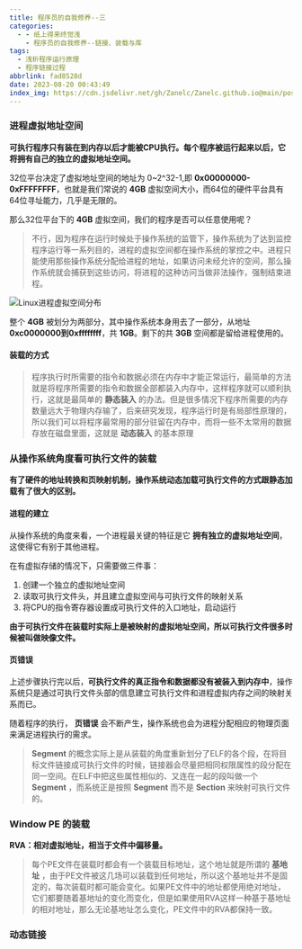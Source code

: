 ```yaml
---
title: 程序员的自我修养--三
categories:
  - - 纸上得来终觉浅
    - 程序员的自我修养--链接、装载与库
tags:
  - 浅析程序运行原理
  - 程序链接过程
abbrlink: fad8528d
date: 2023-08-20 00:43:49
index_img: https://cdn.jsdelivr.net/gh/Zanelc/Zanelc.github.io@main/posts/fad8528d/title.png
---
```




<!--more-->

### 进程虚拟地址空间

**可执行程序只有装在到内存以后才能被CPU执行。每个程序被运行起来以后，它将拥有自己的独立的虚拟地址空间。**

32位平台决定了虚拟地址空间的地址为 0~2^32-1,即 **0x00000000-0xFFFFFFFF**，也就是我们常说的 **4GB** 虚拟空间大小，而64位的硬件平台具有64位寻址能力，几乎是无限的。

那么32位平台下的 **4GB** 虚拟空间，我们的程序是否可以任意使用呢？

> 不行，因为程序在运行时候处于操作系统的监管下，操作系统为了达到监控程序运行等一系列目的，进程的虚拟空间都在操作系统的掌控之中。进程只能使用那些操作系统分配给进程的地址，如果访问未经允许的空间，那么操作系统就会捕获到这些访问，将进程的这种访问当做非法操作，强制结束进程。

![Linux进程虚拟空间分布](https://cdn.jsdelivr.net/gh/Zanelc/Zanelc.github.io@main/posts/fad8528d/image-20230820010745909.png)

整个 **4GB** 被划分为两部分，其中操作系统本身用去了一部分，从地址 **0xc0000000到0xffffffff**，共 **1GB**。剩下的共 **3GB** 空间都是留给进程使用的。

#### 装载的方式

> 程序执行时所需要的指令和数据必须在内存中才能正常运行，最简单的方法就是将程序所需要的指令和数据全部都装入内存中，这样程序就可以顺利执行，这就是最简单的 **静态装入** 的办法。但是很多情况下程序所需要的内存数量远大于物理内存输了，后来研究发现，程序运行时是有局部性原理的，所以我们可以将程序最常用的部分驻留在内存中，而将一些不太常用的数据存放在磁盘里面，这就是 **动态装入** 的基本原理

### 从操作系统角度看可执行文件的装载

**有了硬件的地址转换和页映射机制，操作系统动态加载可执行文件的方式跟静态加载有了很大的区别。**

#### 进程的建立

从操作系统的角度来看，一个进程最关键的特征是它 **拥有独立的虚拟地址空间**，这使得它有别于其他进程。

在有虚拟存储的情况下，只需要做三件事：

1. 创建一个独立的虚拟地址空间
2. 读取可执行文件头，并且建立虚拟空间与可执行文件的映射关系
3. 将CPU的指令寄存器设置成可执行文件的入口地址，启动运行

**由于可执行文件在装载时实际上是被映射的虚拟地址空间，所以可执行文件很多时候被叫做映像文件。**

#### 页错误

上述步骤执行完以后，**可执行文件的真正指令和数据都没有被装入到内存中**，操作系统只是通过可执行文件头部的信息建立可执行文件和进程虚拟内存之间的映射关系而已。

随着程序的执行， **页错误** 会不断产生，操作系统也会为进程分配相应的物理页面来满足进程执行的需求。

> **Segment** 的概念实际上是从装载的角度重新划分了ELF的各个段，在将目标文件链接成可执行文件的时候，链接器会尽量把相同权限属性的段分配在同一空间。在ELF中把这些属性相似的、又连在一起的段叫做一个 **Segment** ，而系统正是按照 **Segment** 而不是 **Section** 来映射可执行文件的。

### Window PE 的装载

**RVA：相对虚拟地址，相当于文件中偏移量。**

> 每个PE文件在装载时都会有一个装载目标地址，这个地址就是所谓的 **基地址** ，由于PE文件被这几场可以装载到任何地址，所以这个基地址并不是固定的，每次装载时都可能会变化。如果PE文件中的地址都使用绝对地址，它们都要随着基地址的变化而变化，但是如果使用RVA这样一种基于基地址的相对地址，那么无论基地址怎么变化，PE文件中的RVA都保持一致。

### 动态链接
